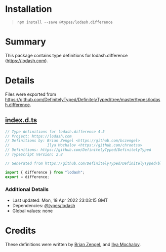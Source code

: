 # Installation
> `npm install --save @types/lodash.difference`

# Summary
This package contains type definitions for lodash.difference (https://lodash.com).

# Details
Files were exported from https://github.com/DefinitelyTyped/DefinitelyTyped/tree/master/types/lodash.difference.
## [index.d.ts](https://github.com/DefinitelyTyped/DefinitelyTyped/tree/master/types/lodash.difference/index.d.ts)
````ts
// Type definitions for lodash.difference 4.5
// Project: https://lodash.com
// Definitions by: Brian Zengel <https://github.com/bczengel>
//                 Ilya Mochalov <https://github.com/chrootsu>
// Definitions: https://github.com/DefinitelyTyped/DefinitelyTyped
// TypeScript Version: 2.8

// Generated from https://github.com/DefinitelyTyped/DefinitelyTyped/blob/master/types/lodash/scripts/generate-modules.ts

import { difference } from "lodash";
export = difference;

````

### Additional Details
 * Last updated: Mon, 18 Apr 2022 23:03:15 GMT
 * Dependencies: [@types/lodash](https://npmjs.com/package/@types/lodash)
 * Global values: none

# Credits
These definitions were written by [Brian Zengel](https://github.com/bczengel), and [Ilya Mochalov](https://github.com/chrootsu).
